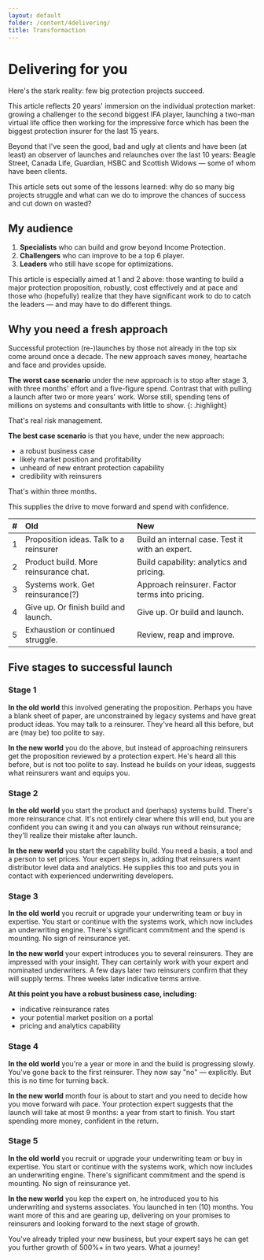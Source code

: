 ```yaml
---
layout: default
folder: /content/4delivering/
title: Transformaction
---
```


# Delivering for you

Here's the stark reality: few big protection projects succeed.

This article reflects 20 years' immersion on the individual protection market: growing a challenger to the second biggest IFA player, launching a two-man virtual life office then working for the impressive force which has been the biggest protection insurer for the last 15 years.

Beyond that I've seen the good, bad and ugly at clients and have been (at least) an observer of launches and relaunches over the last 10 years: Beagle Street, Canada Life, Guardian, HSBC and Scottish Widows &mdash; some of whom have been clients.

This article sets out some of the lessons learned: why do so many big projects struggle and what can we do to improve the chances of success and cut down on wasted?

## My audience

1. **Specialists** who can build and grow beyond Income Protection.
2. **Challengers** who can improve to be a top 6 player.
3. **Leaders** who still have scope for optimizations.

This article is especially aimed at 1 and 2 above: those wanting to build a major protection proposition, robustly, cost effectively and at pace and those who (hopefully) realize that they have significant work to do to catch the leaders &mdash; and may have to do different things.

## Why you need a fresh approach

Successful protection (re-)launches by those not already in the top six come around once a decade. The new approach saves money, heartache and face and provides upside.

**The worst case scenario** under the new approach is to stop after stage 3, with three months' effort and a five-figure spend. Contrast that with pulling a launch after two or more years' work. Worse still, spending tens of millions on systems and consultants with little to show.
{: .highlight}

That's real risk management.

**The best case scenario** is that you have, under the new approach:

+ a robust business case
+ likely market position and profitability
+ unheard of new entrant protection capability
+ credibility with reinsurers

That's within three months.

This supplies the drive to move forward and spend with confidence.

| #   | Old   | New  |
| :-: | :---- | :--- |
| 1   | Proposition ideas. Talk to a reinsurer | Build an internal case. Test it with an expert. |
| 2   | Product build. More reinsurance chat.  | Build capability: analytics and pricing.        |
| 3   | Systems work. Get reinsurance(?)       | Approach reinsurer. Factor terms into pricing.  |
| 4   | Give up. Or finish build and launch.   | Give up. Or build and launch.                   |
| 5   | Exhaustion or continued struggle.      | Review, reap and improve.                       |

## Five stages to successful launch

### Stage 1

**In the old world** this involved generating the proposition. Perhaps you have a blank sheet of paper, are unconstrained by legacy systems and have great product ideas. You may talk to a reinsurer. They've heard all this before, but are (may be) too polite to say.

**In the new world** you do the above, but instead of approaching reinsurers get the proposition reviewed by a protection expert. He's heard all this before, but is not too polite to say. Instead he builds on your ideas, suggests what reinsurers want and equips you.

### Stage 2

**In the old world** you start the product and (perhaps) systems build. There's more reinsurance chat. It's not entirely clear where this will end, but you are confident you can swing it and you can always run without reinsurance; they'll realize their mistake after launch.

**In the new world** you start the capability build. You need a basis, a tool and a person to set prices. Your expert steps in, adding that reinsurers want distributor level data and analytics. He supplies this too and puts you in contact with experienced underwriting developers.

### Stage 3

**In the old world** you recruit or upgrade your underwriting team or buy in expertise. You start or continue with the systems work, which now includes an underwriting engine. There's significant commitment and the spend is mounting. No sign of reinsurance yet.

**In the new world** your expert introduces you to several reinsurers. They are impressed with your insight. They can certainly work with your expert and nominated underwriters. A few days later two reinsurers confirm that they will supply terms. Three weeks later indicative terms arrive.
<!-- {: .update} -->

**At this point you have a robust business case, including:**

+ indicative reinsurance rates
+ your potential market position on a portal
+ pricing and analytics capability

### Stage 4

**In the old world** you're a year or more in and the build is progressing slowly. You've gone back to the first reinsurer. They now say "no" &mdash; explicitly. But this is no time for turning back.

**In the new world** month four is about to start and you need to decide how you move forward wih pace. Your protection expert suggests that the launch will take at most 9 months: a year from start to finish. You start spending more money, confident in the return.

### Stage 5

**In the old world** you recruit or upgrade your underwriting team or buy in expertise. You start or continue with the systems work, which now includes an underwriting engine. There's significant commitment and the spend is mounting. No sign of reinsurance yet.

**In the new world** you kep the expert on, he introduced you to his underwriting and systems associates. You launched in ten (10) months. You want more of this and are gearing up, delivering on your promises to reinsurers and looking forward to the next stage of growth.

You've already tripled your new business, but your expert says he can get you further growth of 500%+ in two years. What a journey!
